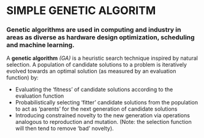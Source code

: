 # **SIMPLE GENETIC ALGORITM**

### Genetic algorithms are used in computing and industry in areas as diverse as hardware design optimization, scheduling and machine learning.

A **genetic algorithm** *(GA)* is a heuristic search technique inspired by natural selection. A population of candidate solutions to a problem is iteratively evolved towards an optimal solution (as measured by an evaluation function) by:
 - Evaluating the ‘fitness’ of candidate solutions according to the evaluation function
 - Probabilistically selecting ‘fitter’ candidate solutions from the population to act as
‘parents’ for the next generation of candidate solutions
 - Introducing constrained novelty to the new generation via operations analogous to
reproduction and mutation. (Note: the selection function will then tend to remove ‘bad’ novelty).
